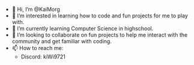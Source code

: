 - 👋 Hi, I’m @KaiMorg
- 👀 I’m interested in learning how to code and fun projects for me to play with.
- 🌱 I’m currently learning Computer Science in highschool.
- 💞️ I’m looking to collaborate on fun projects to help me interact with the community and get familiar with coding.
- 📫 How to reach me:
  - Discord: kiWi9721

<!---
NotAPleb/NotAPleb is a ✨ special ✨ repository because its `README.md` (this file) appears on your GitHub profile.
You can click the Preview link to take a look at your changes.
--->
